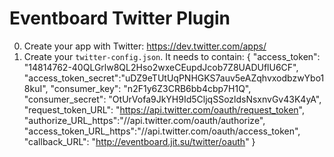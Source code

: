 Eventboard Twitter Plugin
=


0. Create your app with Twitter:  https://dev.twitter.com/apps/
1. Create your `twitter-config.json`.  It needs to contain:
{
  "access_token": "14814762-40QLGrlw8QL2Hso2wxeCEupdJcob7Z8UADUflU6CF",
  "access_token_secret":"uDZ9eTUtUqPNHGKS7auv5eAZqhvxodbzwYbo18kuI",
  "consumer_key": "n2F1y6Z3CRB6bb4cbp7H1Q",
  "consumer_secret": "OtUrVofa9JkYH9Id5CljqSSozldsNsxnvGv43K4yA",
  "request_token_URL": "https://api.twitter.com/oauth/request_token",
  "authorize_URL_https":"//api.twitter.com/oauth/authorize",
  "access_token_URL_https":"//api.twitter.com/oauth/access_token",
  "callback_URL": "http://eventboard.jit.su/twitter/oauth"
}
